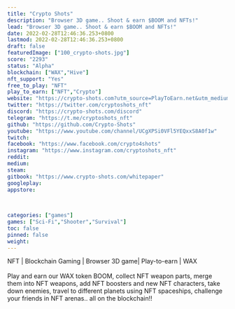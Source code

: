 ```yaml
---
title: "Crypto Shots"
description: "Browser 3D game.. Shoot & earn $BOOM and NFTs!"
lead: "Browser 3D game.. Shoot & earn $BOOM and NFTs!"
date: 2022-02-28T12:46:36.253+0800
lastmod: 2022-02-28T12:46:36.253+0800
draft: false
featuredImage: ["100_crypto-shots.jpg"]
score: "2293"
status: "Alpha"
blockchain: ["WAX","Hive"]
nft_support: "Yes"
free_to_play: "NFT"
play_to_earn: ["NFT","Crypto"]
website: "https://crypto-shots.com?utm_source=PlayToEarn.net&utm_medium=organic&utm_campaign=gamepage"
twitter: "https://twitter.com/cryptoshots_nft"
discord: "https://crypto-shots.com/discord"
telegram: "https://t.me/cryptoshots_nft"
github: "https://github.com/Crypto-Shots"
youtube: "https://www.youtube.com/channel/UCgXPSi0VFl5YEQxxS8A0f1w"
twitch: 
facebook: "https://www.facebook.com/crypto4shots"
instagram: "https://www.instagram.com/cryptoshots_nft"
reddit: 
medium: 
steam: 
gitbook: "https://www.crypto-shots.com/whitepaper"
googleplay: 
appstore: 

  
    
categories: ["games"]
games: ["Sci-Fi","Shooter","Survival"]
toc: false
pinned: false
weight: 
---
```

NFT | Blockchain Gaming | Browser 3D game| Play-to-earn | WAX<br> <br> Play and earn our WAX token BOOM, collect NFT weapon parts, merge them into NFT weapons, add NFT boosters and new NFT characters, take down enemies, travel to different planets using NFT spaceships, challenge your friends in NFT arenas.. all on the blockchain!!